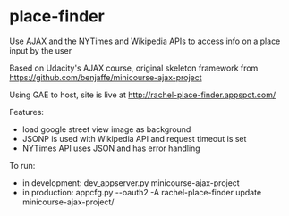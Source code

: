 # place-finder
Use AJAX and the NYTimes and Wikipedia APIs to access info on a place input by the user

Based on Udacity's AJAX course, original skeleton framework from https://github.com/benjaffe/minicourse-ajax-project

Using GAE to host, site is live at http://rachel-place-finder.appspot.com/

Features:
- load google street view image as background
- JSONP is used with Wikipedia API and request timeout is set
- NYTimes API uses JSON and has error handling

To run:
- in development: dev_appserver.py minicourse-ajax-project
- in production: appcfg.py --oauth2 -A rachel-place-finder update minicourse-ajax-project/
